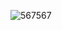 ![567567](https://user-images.githubusercontent.com/86332370/170615276-51220c4d-61eb-41d4-ae53-5e051d31a9d1.png)



